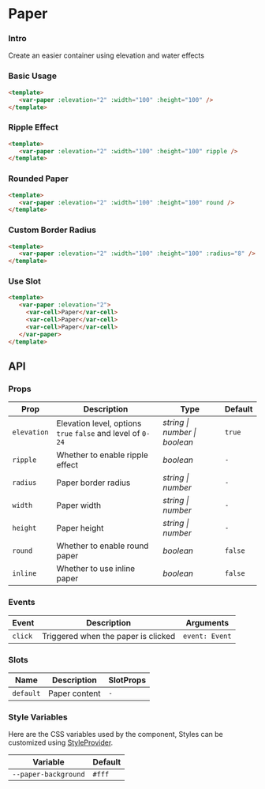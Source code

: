 # Paper

### Intro

Create an easier container using elevation and water effects

### Basic Usage

```html
<template>
   <var-paper :elevation="2" :width="100" :height="100" />
</template>
```

### Ripple Effect

```html
<template>
   <var-paper :elevation="2" :width="100" :height="100" ripple />
</template>
```

### Rounded Paper

```html
<template>
   <var-paper :elevation="2" :width="100" :height="100" round />
</template>
```

### Custom Border Radius

```html
<template>
   <var-paper :elevation="2" :width="100" :height="100" :radius="8" />
</template>
```

### Use Slot

```html
<template>
   <var-paper :elevation="2">
     <var-cell>Paper</var-cell>
     <var-cell>Paper</var-cell>
     <var-cell>Paper</var-cell>
   </var-paper>
</template>
```

## API

### Props

| Prop | Description | Type | Default |
| --- | --- | --- | --- |
| `elevation` | Elevation level, options `true` `false` and level of `0-24` | _string \| number \| boolean_|   `true`    |
| `ripple` | Whether to enable ripple effect | _boolean_ | `-` |
| `radius` | Paper border radius | _string \| number_ | `-` |
| `width` | Paper width | _string \| number_ | `-` |
| `height` | Paper height | _string \| number_ | `-` |
| `round` | Whether to enable round paper | _boolean_ | `false` |
| `inline` | Whether to use inline paper | _boolean_ | `false` |

### Events

| Event | Description | Arguments |
| ------- | -------------- | -------------- |
| `click` | Triggered when the paper is clicked | `event: Event` |

### Slots

| Name | Description | SlotProps |
| --- | ----| ---- |
| `default` | Paper content | `-` |

### Style Variables

Here are the CSS variables used by the component, Styles can be customized using [StyleProvider](#/en-US/style-provider).

| Variable | Default |
| ------ | -------------|
| `--paper-background` | `#fff` |
